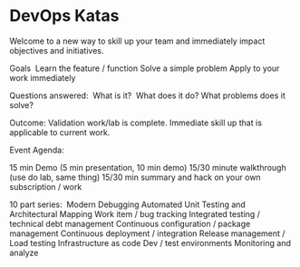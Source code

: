 # DevOps Katas

Welcome to a new way to skill up your team and immediately impact objectives and initiatives.  

Goals  
Learn the feature / function
Solve a simple problem
Apply to your work immediately

Questions answered:  What is it?  What does it do? What problems does it solve?


Outcome: Validation work/lab is complete.
Immediate skill up that is applicable to current work.

Event Agenda:

15 min Demo (5 min presentation, 10 min demo)
15/30 minute walkthrough (use do lab, same thing)
15/30 min summary and hack on your own subscription / work


10 part series:  
Modern Debugging
Automated Unit Testing and Architectural Mapping
Work item / bug tracking
Integrated testing / technical debt management
Continuous configuration / package management
Continuous deployment / integration
Release management / Load testing
Infrastructure as code
Dev / test environments
Monitoring and analyze






















